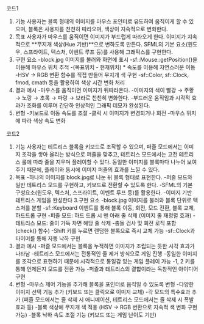 코드1
1. 기능
사용자는 블록 형태의 이미지를 마우스 포인터로 유도하여 움직이게 할 수 있으며,
블록은 사용자를 천천히 따라오며, 색상이 지속적으로 변화한다.
2. 목표
사용자가 마우스를 움직이면 이미지가 부드럽게 따라오게 한다.
이미지가 지속적으로 **무지개 색상(Hue 기반)**으로 변하도록 만든다.
SFML의 기본 요소(윈도우, 스프라이트, 텍스처, 이벤트 루프 등)를 사용해 그래픽스를 구현한다.
3. 구현 요소
-block.jpg 이미지를 불러와 화면에 표시
-sf::Mouse::getPosition()을 이용해 마우스 위치 추적
-(목표위치 - 현재위치) * 속도를 이용해 자연스러운 이동
-HSV → RGB 변환 함수를 직접 만들어 무지개 색 구현
-sf::Color, sf::Clock, fmod, cmath 등을 활용하여 색상 시간 변화 처리
4. 결과 예시
-마우스를 움직이면 이미지가 뒤따라온다.
-이미지의 색이 빨강 → 주황 → 노랑 → 초록 → 파랑 → 보라로 천천히 변화한다.
-부드러운 움직임과 시각적 효과가 조화를 이루며 간단하 인상적인 그래픽 데모가 완성된다.
5. 변형
-키보드로 이동 속도를 조절
-클릭 시 이미지가 변경되거나 회전
-마우스 위치에 따라 색상 속도 변화

코드2
1. 기능
사용자는 테트리스 블록을 키보드로 조작할 수 있으며,
퍼즐 모드에서는 이미지 조각을 쌓아 올리는 방식으로 퍼즐을 맞추고,
테트리스 모드에서는 고전 테트리스 룰에 따라 줄을 지우며 플레이할 수 있다.
동일한 이미지를 블록마다 나누어 보여주기 때문에, 플레이와 동시에 이미지 퍼즐의 효과를 느낄 수 있다.
2. 목표
-하나의 이미지를 block.jpg로 나눈 뒤 블록 형태로 표현한다.
-퍼즐 모드와 일반 테트리스 모드를 구현하고, 키보드로 전환할 수 있도록 한다.
-SFML의 기본 구성요소(윈도우, 텍스처, 스프라이트, 이벤트 루프 등)를 활용한다.
-이미지 기반 테트리스 게임을 완성한다
3.구현 요소
-block.jpg 이미지를 불러와 블록 단위로 텍스처를 분할
-sf::Keyboard 이벤트를 통해 블록 이동, 회전, 모드 전환, 블록 교체, 하드드롭 구현
-퍼즐 모드: 하드 드롭 시 맨 아래 줄 삭제 (이미지 줄 재정렬 효과)
-테트리스 모드: 줄이 가득 차면 해당 줄 삭제
-충돌 검사 및 회전 로직 포함 (check() 함수)
-Shift 키를 누르면 랜덤한 블록으로 즉시 교체 가능
-sf::Clock과 타이머를 통해 자동 낙하 구현
4. 결과 예시
-퍼즐 모드에서는 블록을 누적하면 이미지가 조립되는 듯한 시각 효과가 나타남
-테트리스 모드에서는 전통적인 줄 제거 방식으로 게임 진행
-동일한 이미지를 조각으로 표현하기 때문에 시각적으로 통일감 있는 게임 플레이 가능
-1, 2 키를 통해 언제든지 모드를 전환 가능
-퍼즐과 테트리스의 결합이라는 독창적인 아이디어 구현
5. 변형
-마우스 제어 기능을 추가해 블록을 포인터로 움직일 수 있도록 변형
-다양한 이미지 선택 기능 추가 (키보드 또는 클릭으로 이미지 교체)
-각 모드의 특수효과 추가 (퍼즐 모드에서는 줄 삭제 시 애니메이션, 테트리스 모드에서는 줄 삭제 시 폭발 효과 등)
-블록 색상에 무지개 색 적용 (HSV → RGB 변환으로 지속적 색 변화 구현 가능)
-블록 낙하 속도 조절 기능 (키보드 또는 게임 난이도 기반)
